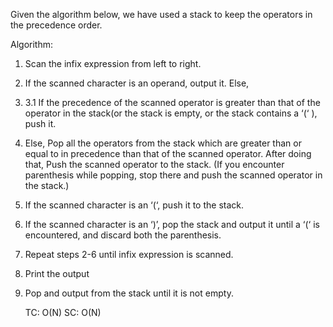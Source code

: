 Given the algorithm below, we have used a stack to keep the operators in the precedence order.

Algorithm:

1) Scan the infix expression from left to right. 
2) If the scanned character is an operand, output it.
Else, 
3) 3.1 If the precedence of the scanned operator is greater than that of the operator in the stack(or the stack is empty, or the stack contains a ‘(‘ ), push it. 
4) Else, Pop all the operators from the stack which are greater than or equal to in precedence than that of the scanned operator. After doing that, Push the scanned operator to the stack. (If you encounter parenthesis while popping, stop there and push the scanned operator in the stack.)
5) If the scanned character is an ‘(‘, push it to the stack. 
6) If the scanned character is an ‘)’, pop the stack and output it until a ‘(‘ is encountered, and discard both the parenthesis. 
7) Repeat steps 2-6 until infix expression is scanned. 
8) Print the output 
9) Pop and output from the stack until it is not empty.



    TC: O(N)
    SC: O(N)